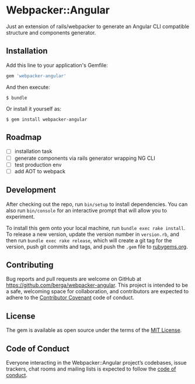 # Webpacker::Angular

Just an extension of rails/webpacker to generate an Angular CLI compatible structure and components generator.

## Installation

Add this line to your application's Gemfile:

```ruby
gem 'webpacker-angular'
```

And then execute:

    $ bundle

Or install it yourself as:

    $ gem install webpacker-angular

## Roadmap

- [ ] installation task 
- [ ] generate components via rails generator wrapping NG CLI 
- [ ] test production env
- [ ] add AOT to webpack 

## Development

After checking out the repo, run `bin/setup` to install dependencies. You can also run `bin/console` for an interactive prompt that will allow you to experiment.

To install this gem onto your local machine, run `bundle exec rake install`. To release a new version, update the version number in `version.rb`, and then run `bundle exec rake release`, which will create a git tag for the version, push git commits and tags, and push the `.gem` file to [rubygems.org](https://rubygems.org).

## Contributing

Bug reports and pull requests are welcome on GitHub at https://github.com/berga/webpacker-angular. This project is intended to be a safe, welcoming space for collaboration, and contributors are expected to adhere to the [Contributor Covenant](http://contributor-covenant.org) code of conduct.

## License

The gem is available as open source under the terms of the [MIT License](http://opensource.org/licenses/MIT).

## Code of Conduct

Everyone interacting in the Webpacker::Angular project’s codebases, issue trackers, chat rooms and mailing lists is expected to follow the [code of conduct](https://github.com/[USERNAME]/webpacker-angular/blob/master/CODE_OF_CONDUCT.md).
